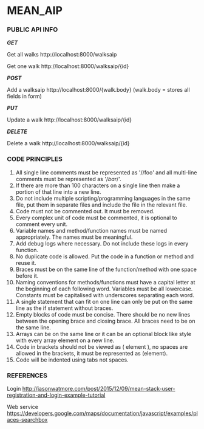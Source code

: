 # MEAN_AIP #

### PUBLIC API INFO ###
***GET***

Get all walks
http://localhost:8000/walksaip

Get one walk
http://localhost:8000/walksaip/{id}

***POST***

Add a walksaip
http://localhost:8000/{walk.body} (walk.body = stores all fields in form)

***PUT***

Update a walk
http://localhost:8000/walksaip/{id}

***DELETE***

Delete a walk
http://localhost:8000/walksaip/{id}

### CODE PRINCIPLES ###

1. All single line comments must be represented as '//foo' and all multi-line comments must be represented as '/*bar*/'.
2. If there are more than 100 characters on a single line then make a portion of that line into a new line.
3. Do not include multiple scripting/programming languages in the same file, put them in separate files and include the
file in the relevant file.
4. Code must not be commented out. It must be removed.
5. Every complex unit of code must be commented, it is optional to comment every unit.
6. Variable names and method/function names must be named appropriately. The names must be meaningful.
7. Add debug logs where necessary. Do not include these logs in every function.
8. No duplicate code is allowed. Put the code in a function or method and reuse it.
9. Braces must be on the same line of the function/method with one space before it.
10. Naming conventions for methods/functions must have a capital letter at the beginning of each following word. Variables
must be all lowercase. Constants must be capitalised with underscores separating each word.
11. A single statement that can fit on one line can only be put on the same line as the if statement without braces.
12. Empty blocks of code must be concise. There should be no new lines between the opening brace and closing brace. All braces
need to be on the same line.
13. Arrays can be on the same line or it can be an optional block like style with every array element on a new line.
14. Code in brackets should not be viewed as ( element ), no spaces are allowed in the brackets, it must be represented as (element).
15. Code will be indented using tabs not spaces.

### REFERENCES ###
Login
http://jasonwatmore.com/post/2015/12/09/mean-stack-user-registration-and-login-example-tutorial

Web service
https://developers.google.com/maps/documentation/javascript/examples/places-searchbox
